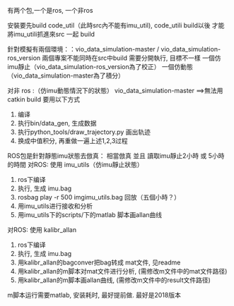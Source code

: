 有两个包,一个是ros, 一个非ros

安裝要先build code_util（此時src內不能有imu_util), code_utili build以後
才能將imu_utili抓進來src 一起 build

針對模擬有兩個環境：：vio_data_simulation-master / vio_data_simulation-ros_version
兩個專案不能同時在src中build
需要分開執行, 目標不一樣 一個仿imu靜止（vio_data_simulation-ros_version為了校正）   一個仿動態（vio_data_simulation-master為了積分）


对非 ros :（仿imu動態情況下的狀態）
vio_data_simulation-master ==>無法用catkin build  要用以下方式
1. 编译 
2. 执行bin/data_gen, 生成数据 
3. 执行python_tools/draw_trajectory.py 画出轨迹
4. 换成中值积分, 再重做一遍上述1,2,3过程


ROS包是針對靜態imu狀態去倣真：
相當倣真 並且 讀取imu靜止2小時 或 5小時的時間
对ROS: 使用 imu_utils（仿imu靜止狀態）
1. ros下编译 
2. 执行, 生成 imu.bag 
3. rosbag play -r 500 imgimu_utils.bag 回放（五個小時？）
4. 用imu_utils进行接收和分析
5. 用imu_utils下的scripts/下的matlab 脚本画allan曲线

对ROS: 使用 kalibr_allan
1. ros下编译 
2. 执行, 生成 imu.bag 
3. 用kalibr_allan的bagconver把bag转成 mat文件, 见readme
4. 用kalibr_allan的m脚本对mat文件进行分析, (需修改m文件中的mat文件路径)
5. 用kalibr_allan的m脚本画allan曲线, (需修改m文件中的result文件路径)

m脚本运行需要matlab, 安装耗时,  最好提前做. 最好是2018版本
